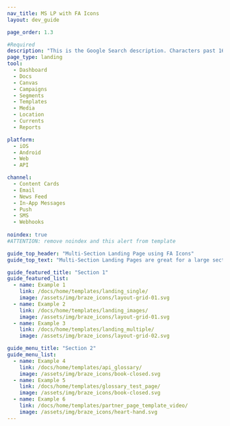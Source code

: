 ```yaml
---
nav_title: MS LP with FA Icons
layout: dev_guide

page_order: 1.3

#Required
description: "This is the Google Search description. Characters past 160 get truncated, keep it brief."
page_type: landing
tool:
  - Dashboard
  - Docs
  - Canvas
  - Campaigns
  - Segments
  - Templates
  - Media
  - Location
  - Currents
  - Reports

platform:
  - iOS
  - Android
  - Web
  - API

channel:
  - Content Cards
  - Email
  - News Feed
  - In-App Messages
  - Push
  - SMS
  - Webhooks
  
noindex: true
#ATTENTION: remove noindex and this alert from template

guide_top_header: "Multi-Section Landing Page using FA Icons"
guide_top_text: "Multi-Section Landing Pages are great for a large section with division between the pages in the section, usually by topic. This particular template uses the 'dev_guide' layout yaml parameter ('layout: dev_guide'), which prevents you from adding extra information at the bottom of the page, but allows you to have multiple sections of buttons."

guide_featured_title: "Section 1"
guide_featured_list:
  - name: Example 1
    link: /docs/home/templates/landing_single/
    image: /assets/img/braze_icons/layout-grid-01.svg
  - name: Example 2
    link: /docs/home/templates/landing_images/
    image: /assets/img/braze_icons/layout-grid-01.svg
  - name: Example 3
    link: /docs/home/templates/landing_multiple/
    image: /assets/img/braze_icons/layout-grid-02.svg

guide_menu_title: "Section 2"
guide_menu_list:
  - name: Example 4
    link: /docs/home/templates/api_glossary/
    image: /assets/img/braze_icons/book-closed.svg
  - name: Example 5
    link: /docs/home/templates/glossary_test_page/
    image: /assets/img/braze_icons/book-closed.svg
  - name: Example 6
    link: /docs/home/templates/partner_page_template_video/
    image: /assets/img/braze_icons/heart-hand.svg
---
```

